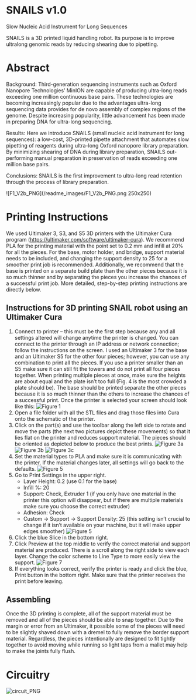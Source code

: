 # SNAILS v1.0
Slow Nucleic Acid Instrument for Long Sequences

SNAILS is a 3D printed liquid handling robot. Its purpose is to improve ultralong genomic reads by reducing shearing due to pipetting. 

# Abstract
Background: Third-generation sequencing instruments such as Oxford Nanopore Technologies’ MinION are capable of producing ultra-long reads exceeding one million continuous base pairs. These technologies are becoming increasingly popular due to the advantages ultra-long sequencing data provides for de novo assembly of complex regions of the genome. Despite increasing popularity, little advancement has been made in preparing DNA for ultra-long sequencing. 

Results: Here we introduce SNAILS (small nucleic acid instrument for long sequences): a low-cost, 3D-printed pipette attachment that automates slow pipetting of reagents during ultra-long Oxford nanopore library preparation.  By minimizing shearing of DNA during library preparation, SNAILS out-performing manual preparation in preservation of reads exceeding one million base pairs. 

Conclusions: SNAILS is the first improvement to ultra-long read retention through the process of library preparation. 

![F1_V2b_PNG](/readme_images/F1_V2b_PNG.png 250x250)

# Printing Instructions
We used Ultimaker 3, S3, and S5 3D printers with the Ultimaker Cura program (https://ultimaker.com/software/ultimaker-cura). We recommend PLA for the printing material with the point set to 0.2 mm and infill at 20% for all the pieces. For the base, motor holder, and bridge, support material needs to be included, and changing the support density to 25 for a smoother print job is recommended. Additionally, we recommend that the base is printed on a separate build plate than the other pieces because it is so much thinner and by separating the pieces you increase the chances of a successful print job. More detailed, step-by-step printing instructions are directly below.

## Instructions for 3D printing SNAIL robot using an Ultimaker Cura
1. Connect to printer – this must be the first step because any and all settings altered will change anytime the printer is changed. You can connect to the printer through an IP address or network connection; follow the instructions on the screen. I used an Ultimaker 3 for the base and an Ultimaker S5 for the other four pieces; however, you can use any combination to print all the pieces. If you use a printer smaller than an S5 make sure it can still fit the towers and do not print all four pieces together. When printing multiple pieces at once, make sure the heights are about equal and the plate isn’t too full (Fig. 4 is the most crowded a plate should be). The base should be printed separate the other pieces because it is so much thinner than the others to increase the chances of a successful print. Once the printer is selected your screen should look like this:
![Figure 1](/readme_images/1.png)
2. Open a file folder with all the STL files and drag those files into Cura onto the schematic of the printer.
3. Click on the part(s) and use the toolbar along the left side to rotate and move the parts (the next two pictures depict these movements) so that it lies flat on the printer and reduces support material. The pieces should be oriented as depicted below to produce the best prints.
![Figure 3a](/readme_images/3a.png)
![Figure 3b](/readme_images/3b.png)
![Figure 3c](/readme_images/3c.png)
4. Set the material types to PLA and make sure it is communicating with the printer. If the material changes later, all settings will go back to the defaults.
![Figure 5](/readme_images/4.png)
5. Go to Print Settings in the upper right. 
    - Layer Height: 0.2 (use 0.1 for the base)
    - Infill %: 20
    - Support: Check, Extruder 1 (if you only have one material in the printer this option will disappear, but if there are multiple materials make sure you choose the correct extruder)
    - Adhesion: Check
    - Custom -> Support -> Support Density: 25 (this setting isn’t crucial to change if it isn’t available on your machine, but it will make upper edges smoother)
![Figure 5](/readme_images/5.png)
6. Click the blue Slice in the bottom right.
7. Click Preview at the top middle to verify the correct material and support material are produced. There is a scroll along the right side to view each layer. Change the color scheme to Line Type to more easily view the support.
![Figure 7](/readme_images/7.png)
8. If everything looks correct, verify the printer is ready and click the blue, Print button in the bottom right. Make sure that the printer receives the print before leaving.

## Assembling
Once the 3D printing is complete, all of the support material must be removed and all of the pieces should be able to snap together. Due to the margin or error from an Ultimaker, it possible some of the pieces will need to be slightly shaved down with a dremel to fully remove the border support material. Regardless, the pieces intentionally are designed to fit tightly together to avoid moving while running so light taps from a mallet may help to make the joints fully flush.

# Circuitry
![circuit_PNG](/readme_images/circuit_PNG.png)
